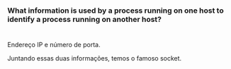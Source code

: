 ### What information is used by a process running on one host to identify a process running on another host?

#
Endereço IP e número de porta.

Juntando essas duas informações, temos o famoso socket.